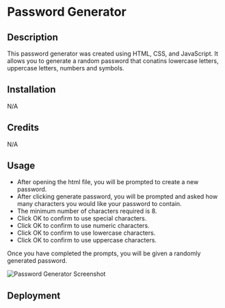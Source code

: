 # Password Generator

## Description 

This password generator was created using HTML, CSS, and JavaScript. It allows you to generate a random password that conatins 
lowercase letters, uppercase letters, numbers and symbols. 


## Installation

N/A

## Credits
N/A

## Usage

* After opening the html file, you will be prompted to create a new password. 
* After clicking generate password, you will be prompted and asked how many characters you would like your password to contain. 
* The minimum number of characters required is 8. 
* Click OK to confirm to use special characters. 
* Click OK to confirm to use numeric characters. 
* Click OK to confirm to use lowercase characters. 
* Click OK to confirm to use uppercase characters.

Once you have completed the prompts, you will be given a randomly generated password. 

![Password Generator Screenshot](https://user-images.githubusercontent.com/126382072/236935951-70f8c470-9132-4330-bc73-7773d8dc7e09.jpg)

## Deployment


